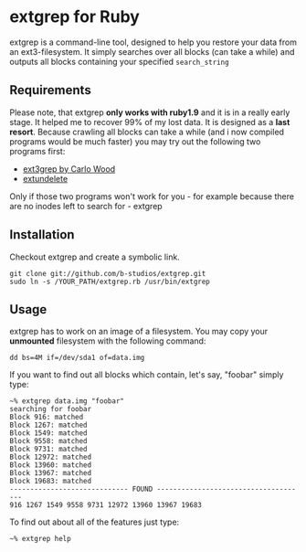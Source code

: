 extgrep for Ruby
================
extgrep is a command-line tool, designed to help you restore your data from an ext3-filesystem.
It simply searches over all blocks (can take a while) and outputs all blocks containing your
specified `search_string`

Requirements
------------
Please note, that extgrep **only works with ruby1.9** and it is in a really early stage.
It helped me to recover 99% of my lost data. It is designed as a **last resort**. Because
crawling all blocks can take a while (and i now compiled programs would be much faster) you
may try out the following two programs first:

  - [ext3grep by Carlo Wood](http://www.xs4all.nl/~carlo17/howto/undelete_ext3.html)
  - [extundelete](http://extundelete.sourceforge.net)
  
Only if those two programs won't work for you - for example because there are no inodes
left to search for - extgrep

Installation
------------
Checkout extgrep and create a symbolic link.

    git clone git://github.com/b-studios/extgrep.git
    sudo ln -s /YOUR_PATH/extgrep.rb /usr/bin/extgrep
    

Usage
-----
extgrep has to work on an image of a filesystem. You may copy your **unmounted** filesystem with the following command:

    dd bs=4M if=/dev/sda1 of=data.img

If you want to find out all blocks which contain, let's say, "foobar" simply type:

    ~% extgrep data.img "foobar"    
    searching for foobar
    Block 916: matched
    Block 1267: matched
    Block 1549: matched
    Block 9558: matched
    Block 9731: matched
    Block 12972: matched
    Block 13960: matched
    Block 13967: matched
    Block 19683: matched
    ----------------------------- FOUND -------------------------------------
    916 1267 1549 9558 9731 12972 13960 13967 19683

To find out about all of the features just type:

    ~% extgrep help

